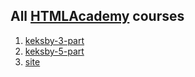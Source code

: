 ## All [HTMLAcademy](https://htmlacademy.ru/) courses

1. [keksby-3-part](keksby-3-part)
2. [keksby-5-part](keksby-5-part)
3. [site](site)